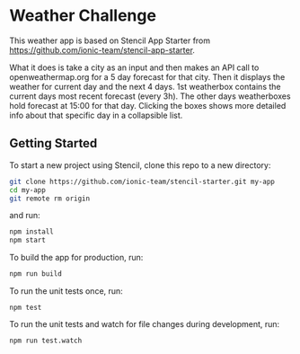 # Weather Challenge

This weather app is based on Stencil App Starter from https://github.com/ionic-team/stencil-app-starter.

What it does is take a city as an input and then makes an API call to openweathermap.org for a 5 day forecast for that city. Then it displays the weather for current day and the next 4 days. 1st weatherbox contains the current days most recent forecast (every 3h). The other days weatherboxes hold forecast at 15:00 for that day. Clicking the boxes shows more detailed info about that specific day in a collapsible list.

## Getting Started

To start a new project using Stencil, clone this repo to a new directory:

```bash
git clone https://github.com/ionic-team/stencil-starter.git my-app
cd my-app
git remote rm origin
```

and run:

```bash
npm install
npm start
```

To build the app for production, run:

```bash
npm run build
```

To run the unit tests once, run:

```
npm test
```

To run the unit tests and watch for file changes during development, run:

```
npm run test.watch
```
